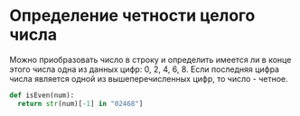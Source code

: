 # Определение четности целого числа

Можно приобразовать число в строку и определить имеется ли в конце этого числа одна из данных цифр: 0, 2, 4, 6, 8. Если последняя цифра числа является одной из вышеперечисленных цифр, то число - четное.
```python
def isEven(num):
  return str(num)[-1] in "02468"]
```
